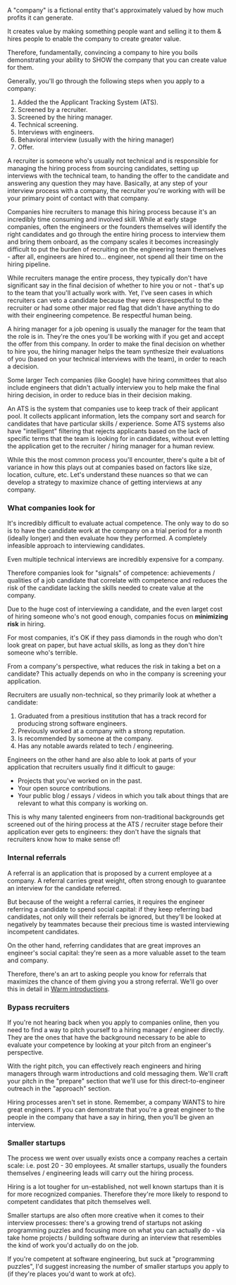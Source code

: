 A "company" is a fictional entity that's approximately valued by how much profits it can generate. 

It creates value by making something people want and selling it to them & hires people to enable the company to create greater value.

Therefore, fundamentally, convincing a company to hire you boils demonstrating your ability to SHOW the company that you can create value for them.

Generally, you'll go through the following steps when you apply to a company:
1. Added the the Applicant Tracking System (ATS).
2. Screened by a recruiter.
3. Screened by the hiring manager.
4. Technical screening.
5. Interviews with engineers.
6. Behavioral interview (usually with the hiring manager)
7. Offer.

A recruiter is someone who's usually not technical and is responsible for managing the hiring process from sourcing candidates, setting up interviews with the technical team, to handing the offer to the candidate and answering any question they may have. Basically, at any step of your interview process with a company, the recruiter you're working with will be your primary point of contact with that company.

Companies hire recruiters to manage this hiring process because it's an incredibly time consuming and involved skill. While at early stage companies, often the engineers or the founders themselves will identify the right candidates and go through the entire hiring process to interview them and bring them onboard, as the company scales it becomes increasingly difficult to put the burden of recruiting on the engineering team themselves - after all, engineers are hired to... engineer, not spend all their time on the hiring pipeline.

While recruiters manage the entire process, they typically don't have significant say in the final decision of whether to hire you or not - that's up to the team that you'll actually work with. Yet, I've seen cases in which recruiters can veto a candidate because they were disrespectful to the recruiter or had some other major red flag that didn't have anything to do with their engineering competence. Be respectful human being. 

A hiring manager for a job opening is usually the manager for the team that the role is in. They're the ones you'll be working with if you get and accept the offer from this company. In order to make the final decision on whether to hire you, the hiring manager helps the team synthesize their evaluations of you (based on your technical interviews with the team), in order to reach a decision.

Some larger Tech companies (like Google) have hiring committees that also include engineers that didn't actually interview you to help make the final hiring decision, in order to reduce bias in their decision making.

An ATS is the system that companies use to keep track of their applicant pool. It collects applicant information, lets the company sort and search for candidates that have particular skills / experience. Some ATS systems also have "intelligent" filtering that rejects applicants based on the lack of specific terms that the team is looking for in candidates, without even letting the application get to the recruiter / hiring manager for a human review. 

While this the most common process you'll encounter, there's quite a bit of variance in how this plays out at companies based on factors like size, location, culture, etc. Let's understand these nuances so that we can develop a strategy to maximize chance of getting interviews at any company.

### What companies look for

It's incredibly difficult to evaluate actual competence. The only way to do so is to have the candidate work at the company on a trial period for a month (ideally longer) and then evaluate how they performed. A completely infeasible approach to interviewing candidates.

Even multiple technical interviews are incredibly expensive for a company.

Therefore companies look for "signals" of competence: achievements / qualities of a job candidate that correlate with competence and reduces the risk of the candidate lacking the skills needed to create value at the company.

Due to the huge cost of interviewing a candidate, and the even larget cost of hiring someone who's not good enough, companies focus on **minimizing risk** in hiring. 

For most companies, it's OK if they pass diamonds in the rough who don't look great on paper, but have actual skills, as long as they don't hire someone who's terrible. 

From a company's perspective, what reduces the risk in taking a bet on a candidate? This actually depends on who in the company is screening your application. 

Recruiters are usually non-technical, so they primarily look at whether a candidate:
1. Graduated from a presitious institution that has a track record for producing strong software engineers.
2. Previously worked at a company with a strong reputation.
3. Is recommended by someone at the company.
4. Has any notable awards related to tech / engineering.

Engineers on the other hand are also able to look at parts of your application that recruiters usually find it difficult to gauge:
- Projects that you've worked on in the past.
- Your open source contributions.
- Your public blog / essays / videos in which you talk about things that are relevant to what this company is working on.

This is why many talented engineers from non-traditional backgrounds get screened out of the hiring process at the ATS / recruiter stage before their application ever gets to engineers: they don't have the signals that recruiters know how to make sense of!

### Internal referrals

A referral is an application that is proposed by a current employee at a company. A referral carries great weight, often strong enough to guarantee an interview for the candidate referred.

But because of the weight a referral carries, it requires the engineer referring a candidate to spend social capital: if they keep referring bad candidates, not only will their referrals be ignored, but they'll be looked at negatively by teammates because their precious time is wasted interviewing incompetent candidates.

On the other hand, referring candidates that are great improves an engineer's social capital: they're seen as a more valuable asset to the team and company.

Therefore, there's an art to asking people you know for referrals that maximizes the chance of them giving you a strong referral. We'll go over this in detail in [Warm introductions](/how-to-get-interviews/approach/warm-introductions).

### Bypass recruiters

If you're not hearing back when you apply to companies online, then you need to find a way to pitch yourself to a hiring manager / engineer directly. They are the ones that have the background necessary to be able to evaluate your competence by looking at your pitch from an engineer's perspective.

With the right pitch, you can effectively reach engineers and hiring managers through warm introductions and cold messaging them. We'll craft your pitch in the "prepare" section that we'll use for this direct-to-engineer outreach in the "approach" section.

Hiring processes aren't set in stone. Remember, a company WANTS to hire great engineers. If you can demonstrate that you're a great engineer to the people in the company that have a say in hiring, then you'll be given an interview. 

### Smaller startups

The process we went over usually exists once a company reaches a certain scale: i.e. post 20 - 30 employees.  At smaller startups, usually the founders themselves / engineering leads will carry out the hiring process.

Hiring is a lot tougher for un-established, not well known startups than it is for more recognized companies. Therefore they're more likely to respond to competent candidates that pitch themselves well.

Smaller startups are also often more creative when it comes to their interview processes: there's a growing trend of startups not asking programming puzzles and focusing more on what you can actually do - via take home projects / building software during an interview that resembles the kind of work you'd actually do on the job.

If you're competent at software engineering, but suck at "programming puzzles", I'd suggest increasing the number of smaller startups you apply to (if they're places you'd want to work at ofc).
